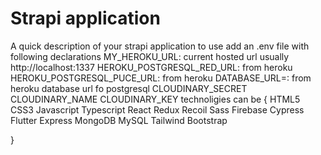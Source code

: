 # Strapi application

A quick description of your strapi application
to use add an .env file with following declarations
MY_HEROKU_URL: current hosted url usually http://localhost:1337
HEROKU_POSTGRESQL_RED_URL: from heroku
HEROKU_POSTGRESQL_PUCE_URL: from heroku
DATABASE_URL=: from heroku database url fo postgresql
CLOUDINARY_SECRET
CLOUDINARY_NAME
CLOUDINARY_KEY
technoligies can be {
HTML5
CSS3
Javascript
Typescript
React
Redux
Recoil
Sass
Firebase
Cypress
Flutter
Express
MongoDB
MySQL
Tailwind
Bootstrap

}
